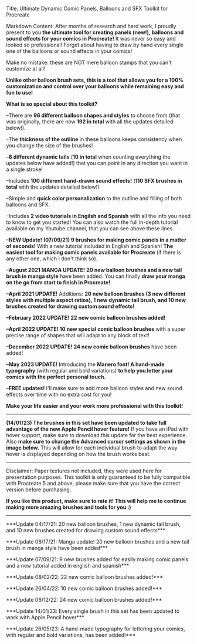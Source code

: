 Title: Ultimate Dynamic Comic Panels, Balloons and SFX Toolkit for Procreate

Markdown Content:
After months of research and hard work, I proudly present to you **the ultimate tool for creating panels (new!), balloons and sound effects for your comics in Procreate!** It was never so easy and looked so professional! Forget about having to draw by hand every single one of the balloons or sound effects in your comics!

Make no mistake: these are NOT mere balloon stamps that you can't customize at all!

**Unlike other balloon brush sets, this is a tool that allows you for a 100% customization and control over your balloons while remaining easy and fun to use!**

**What is so special about this toolkit?**

–There are **96 different balloon shapes and styles** to choose from (that was originally, there are now **192 in total** with all the updates detailed below!).

–The **thickness of the outline** in these balloons keeps consistency when you change the size of the brushes!

–**8 different dynamic tails** (**10 in total** when counting everything the updates below have added!) that you can point in any direction you want in a single stroke!

–Includes **100 different hand-drawn sound effects!** (**110 SFX brushes in total** with the updates detailed below!)

–Simple and **quick color personalization** to the outline and filling of both balloons and SFX.

–Includes **2 video tutorials in Engilsh and Spanish** with all the info you need to know to get you started! You can also watch the full in-depth tutorial available on my Youtube channel, that you can see above these lines.

**–NEW Update! (07/09/21) 9 brushes for making comic panels in a matter of seconds!** With a new tutorial included in English and Spanish! **The easiest tool for making comic panels available for Procreate** (if there is any other one, which I don't think so).

**–August 2021 MANGA UPDATE!** **20 new balloon brushes and a new tail brush in manga style** have been added. You can finally **draw your manga on the go from start to finish in Procreate!**

**–April 2021 UPDATE!** Additions: **20 new balloon brushes (3 new different styles with multiple aspect ratios), 1 new dynamic tail brush, and 10 new brushes created for drawing custom sound effects!**

**–February 2022 UPDATE!** **22 new comic balloon brushes added!**

**–April 2022 UPDATE! 10 new special comic balloon brushes** with a super precise range of shapes that will adapt to any block of text!

**–December 2022 UPDATE! 24 new comic balloon brushes** have been added!

**–May 2023 UPDATE!** Introducing the **Manero font! A hand-made typography** (with regular and bold variations) **to help you letter your comics with the perfect personal touch.**

–**FREE updates!** I'll make sure to add more balloon styles and new sound effects over time with no extra cost for you!

**Make your life easier and your work more professional with this toolkit!**

* * *

**(14/01/23) The brushes in this set have been updated to take full advantage of the new Apple Pencil hover feature!** If you have an iPad with hover support, make sure to download this update for the best experience. Also **make sure to change the Advanced cursor settings as shown in the image below.** This will allow for each individual brush to adapt the way hover is displayed depending on how the brush works best.

* * *

Disclaimer: Paper textures not included, they were used here for presentation purposes. This toolkit is only guaranteed to be fully compatible with Procreate 5 and above, please make sure that you have the correct version before purchasing.

**If you like this product, make sure to rate it! This will help me to continue making more amazing brushes and tools for you :)**

* * *

\*\*\*Update 04/17/21: 20 new balloon brushes, 1 new dynamic tail brush, and 10 new brushes created for drawing custom sound effects\*\*\*

\*\*\*Update 08/17/21: Manga update! 20 new balloon brushes and a new tail brush in manga style have been added\*\*\*

\*\*\*Update 07/09/21: 9 new brushes added for easily making comic panels and a new tutorial added in english and spanish\*\*\*

\*\*\*Update 08/02/22: 22 new comic balloon brushes added!\*\*\*

\*\*\*Update 26/04/22: 10 new comic balloon brushes added!\*\*\*

\*\*\*Update 06/12/22: 24 new comic balloon brushes added!\*\*\*

\*\*\*Update 14/01/23: Every single brush in this set has been updated to work with Apple Pencil hover\*\*\*

\*\*\*Update 26/05/23: A hand-made typography for lettering your comics, with regular and bold variations, has been added!\*\*\*
